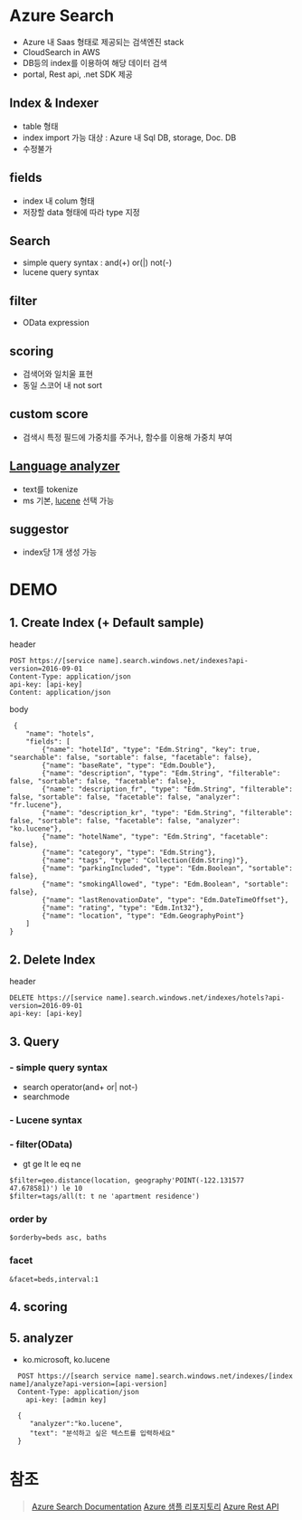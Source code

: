 # **Azure Search**
- Azure 내 Saas 형태로 제공되는 검색엔진 stack
- CloudSearch in AWS
- DB등의 index를 이용하여 해당 데이터 검색
- portal, Rest api, .net SDK 제공

## Index & Indexer
- table 형태
- index import 가능 대상 : Azure 내 Sql DB, storage, Doc. DB
- 수정불가

## fields
- index 내 colum 형태
- 저장할 data 형태에 따라 type 지정

## Search
- simple query syntax : and(+) or(|) not(-)
- lucene query syntax

## filter
- OData expression

## scoring
- 검색어와 일치울 표현
- 동일 스코어 내 not sort

## custom score
- 검색시 특정 필드에 가중치를 주거나, 함수를 이용해 가중치 부여

## [Language analyzer](https://docs.microsoft.com/ko-kr/rest/api/searchservice/language-support)
- text를 tokenize
- ms 기본, [lucene](http://lucene.apache.org/core/4_9_0/analyzers-common/index.html) 선택 가능

## suggestor
- index당 1개 생성 가능

 # DEMO

## 1.  Create Index (+ Default sample)

header
~~~
POST https://[service name].search.windows.net/indexes?api-version=2016-09-01
Content-Type: application/json
api-key: [api-key]
Content: application/json
~~~
body
~~~
 {
    "name": "hotels",  
    "fields": [
        {"name": "hotelId", "type": "Edm.String", "key": true, "searchable": false, "sortable": false, "facetable": false},
        {"name": "baseRate", "type": "Edm.Double"},
        {"name": "description", "type": "Edm.String", "filterable": false, "sortable": false, "facetable": false},
        {"name": "description_fr", "type": "Edm.String", "filterable": false, "sortable": false, "facetable": false, "analyzer": "fr.lucene"},
        {"name": "description_kr", "type": "Edm.String", "filterable": false, "sortable": false, "facetable": false, "analyzer": "ko.lucene"},
        {"name": "hotelName", "type": "Edm.String", "facetable": false},
        {"name": "category", "type": "Edm.String"},
        {"name": "tags", "type": "Collection(Edm.String)"},
        {"name": "parkingIncluded", "type": "Edm.Boolean", "sortable": false},
        {"name": "smokingAllowed", "type": "Edm.Boolean", "sortable": false},
        {"name": "lastRenovationDate", "type": "Edm.DateTimeOffset"},
        {"name": "rating", "type": "Edm.Int32"},
        {"name": "location", "type": "Edm.GeographyPoint"}
    ]
}
~~~

## 2. Delete Index

header
~~~
DELETE https://[service name].search.windows.net/indexes/hotels?api-version=2016-09-01
api-key: [api-key]
~~~

## 3. Query
### - simple query syntax
- search operator(and+ or| not-)
- searchmode
### - Lucene syntax


### - filter(OData)
- gt ge lt le eq ne
~~~
$filter=geo.distance(location, geography'POINT(-122.131577 47.678581)') le 10    
$filter=tags/all(t: t ne 'apartment residence') 
~~~
### order by
~~~
$orderby=beds asc, baths
~~~

### facet
~~~
&facet=beds,interval:1
~~~

## 4. scoring

## 5. analyzer
- ko.microsoft, ko.lucene
~~~
  POST https://[search service name].search.windows.net/indexes/[index name]/analyze?api-version=[api-version]
  Content-Type: application/json
    api-key: [admin key]

  {
     "analyzer":"ko.lucene",
     "text": "분석하고 싶은 텍스트를 입력하세요"
  }
~~~

 # 참조
 >[Azure Search Documentation](https://docs.microsoft.com/en-us/azure/search/)
 >[Azure 샘플 리포지토리](https://github.com/Azure-Samples/search-dotnet-asp-net-mvc-jobs)
 >[Azure Rest API](https://docs.microsoft.com/en-us/rest/api/searchservice/search-documents)